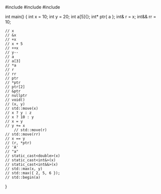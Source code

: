 #include <utility>
#include <algorithm>
#include <iterator>

int main()
{
	int x = 10;
	int y = 20;
	int a[5]{};
	int* ptr{ a };
	int& r = x;
	int&& rr = 10;

	// x
	// &x
	// +x
	// x + 5
	// ++x
	// y--
	// a
	// a[3]
	// *a
	// r
	// rr
	// ptr
	// *ptr
	// ptr[2]
	// &ptr
	// nullptr
	// void()
	// (x, y)
	// std::move(x)
	// x ? y : z
	// x ? 10 : y
	// x = y
	// y += x
		// std::move(r)
	// std::move(rr)
	// x == y
	// (r, *ptr)
	// 'A'
	// "a"
	// static_cast<double>(x)
	// static_cast<int&>(x)
	// static_cast<int&&>(x)
	// std::max(x, y)
	// std::max({ 2, 5, 6 });
	// std::begin(a)
}
